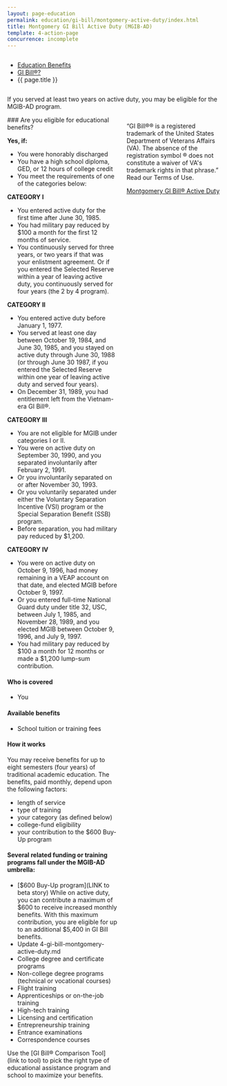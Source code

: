 ```yaml
---
layout: page-education
permalink: education/gi-bill/montgomery-active-duty/index.html
title: Montgomery GI Bill Active Duty (MGIB-AD)
template: 4-action-page
concurrence: incomplete
---
```


<div class="splash" markdown="0">
<div class="row" markdown="0">
<div class="small-12 columns" markdown="0">

<ul class="breadcrumbs" role="menubar" aria-label="Primary">
<li class="parent"><a href="{{ site.url }}/education/">Education Benefits</a></li>
<li class="parent"><a href="{{ site.url }}/education/gi-bill/">GI Bill®?</a></li>
<li class="active">{{ page.title }}</li>
</ul>

</div>
</div>
</div>

<div class="main" role="main" markdown="0">

<!--<div class="action-bar">
  <div class="row">
    <div class="small-12 columns">

    </div>
  </div>  
</div>-->

<div class="section one" markdown="0">
<div class="primary" markdown="0">
<div class="row" markdown="0">
<div class="small-12 columns" markdown="1">

If you served at least two years on active duty, you may be eligible for the MGIB-AD program.
</div>
<div class="small-12 columns" markdown="1">
<div class="call-out">
### Are you eligible for educational benefits?

**Yes, if:**

-	You were honorably discharged
-	You have a high school diploma, GED, or 12 hours of college credit
-	You meet the requirements of one of the categories below:

**CATEGORY I**

- You entered active duty for the first time after June 30, 1985.
- You had military pay reduced by $100 a month for the first 12 months of service.
- You continuously served for three years, or two years if that was your enlistment agreement. Or if you entered the Selected Reserve within a year of leaving active duty, you continuously served for four years (the 2 by 4 program).

**CATEGORY II**

- You entered active duty before January 1, 1977.
- You served at least one day between October 19, 1984, and June 30, 1985, and you stayed on active duty through June 30, 1988 (or through June 30 1987, if you entered the Selected Reserve within one year of leaving active duty and served four years).
- On December 31, 1989, you had entitlement left from the Vietnam-era GI Bill®.

**CATEGORY III**

- You are not eligible for MGIB under categories I or II.
- You were on active duty on September 30, 1990, and you separated involuntarily after February 2, 1991.
- Or you involuntarily separated on or after November 30, 1993.
- Or you voluntarily separated under either the Voluntary Separation Incentive (VSI) program or the Special Separation Benefit (SSB) program.
- Before separation, you had military pay reduced by $1,200.

**CATEGORY IV**

- You were on active duty on October 9, 1996, had money remaining in a VEAP account on that date, and elected MGIB before October 9, 1997.
- Or you entered full-time National Guard duty under title 32, USC, between July 1, 1985, and November 28, 1989, and you elected MGIB between October 9, 1996, and July 9, 1997.
- You had military pay reduced by $100 a month for 12 months or made a $1,200 lump-sum contribution.

#### Who is covered

- You

#### Available benefits

- School tuition or training fees

#### How it works
You may receive benefits for up to eight semesters (four years) of traditional academic education. The benefits, paid monthly, depend upon the following factors:
- length of service
- type of training
- your category (as defined below)
- college-fund eligibility
- your contribution to the $600 Buy-Up program



#### Several related funding or training programs fall under the MGIB-AD umbrella:

- [$600 Buy-Up program](LINK to beta story) While on active duty, you can contribute a maximum of $600 to receive increased monthly benefits. With this maximum contribution, you are eligible for up to an additional $5,400 in GI Bill benefits.  
- Update 4-gi-bill-montgomery-active-duty.md
- College degree and certificate programs
- Non-college degree programs (technical or vocational courses)
- Flight training
- Apprenticeships or on-the-job training
- High-tech training
- Licensing and certification
- Entrepreneurship training
- Entrance examinations
- Correspondence courses

Use the [GI Bill® Comparison Tool](link to tool) to pick the right type of educational assistance program and school to maximize your benefits.

</div>


<div markdown="1">

“GI Bill®® is a registered trademark of the United States Department of Veterans Affairs (VA). The absence of the registration symbol ® does not constitute a waiver of VA's trademark rights in that phrase.” Read our Terms of Use.

[Montgomery GI Bill® Active Duty](http://www.benefits.va.gov/gibill/docs/pamphlets/ch30_pamphlet.pdf)

</div>

</div>
</div>
</div>


</div>
